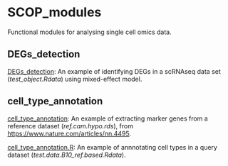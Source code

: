 # SCOP_modules
Functional modules for analysing single cell omics data.

## **DEGs_detection** 
[DEGs_detection](https://github.com/CBMR-Single-Cell-Omics-Platform/SCOP_modules/tree/main/DEGs_detection): An example of identifying DEGs in a scRNAseq data set (_test_object.Rdata_) using mixed-effect model.

## **cell_type_annotation** 
[cell_type_annotation](https://github.com/CBMR-Single-Cell-Omics-Platform/SCOP_modules/tree/main/cell_type_annotation): An example of extracting marker genes from a reference dataset (_ref.cam.hypo.rds_), from https://www.nature.com/articles/nn.4495.

[cell_type_annotation.R](https://github.com/CBMR-Single-Cell-Omics-Platform/SCOP_modules/blob/main/cell_type_annotation/cell_type_annotation.R): An example of annnotating cell types in a query dataset (_test.data.B10_ref.based.Rdata_).
